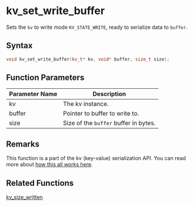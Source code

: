 
# kv_set_write_buffer

Sets the `kv` to write mode `KV_STATE_WRITE`, ready to serialize data to `buffer`.

## Syntax

```cpp
void kv_set_write_buffer(kv_t* kv, void* buffer, size_t size);
```

## Function Parameters

Parameter Name | Description
--- | ---
kv | The kv instance.
buffer | Pointer to buffer to write to.
size | Size of the `buffer` buffer in bytes.

## Remarks

This function is a part of the kv (key-value) serialization API. You can read more about [how this all works here](https://github.com/RandyGaul/cute_framework/tree/master/docs/graphics/serialization).

## Related Functions
  
[kv_size_written](https://github.com/RandyGaul/cute_framework/blob/master/docs/graphics/image/kv_size_written.md)  

